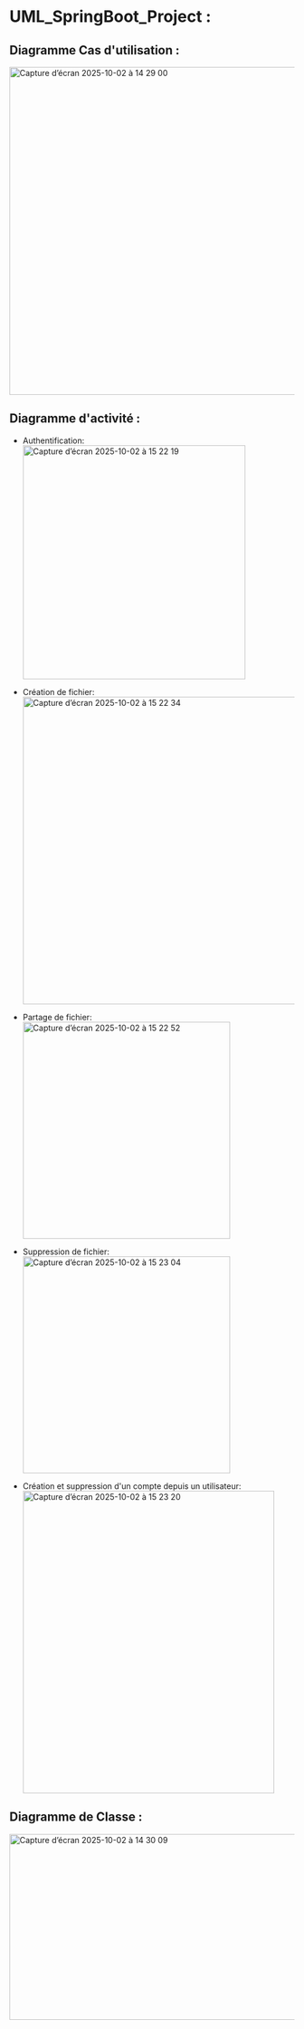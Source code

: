 # UML_SpringBoot_Project :

## Diagramme Cas d'utilisation :
<img width="551" height="579" alt="Capture d’écran 2025-10-02 à 14 29 00" src="https://github.com/user-attachments/assets/401f1b2d-218c-476d-b47b-ae6ceed1b418" />

## Diagramme d'activité :
- Authentification:
  <img width="393" height="413" alt="Capture d’écran 2025-10-02 à 15 22 19" src="https://github.com/user-attachments/assets/5aaf3987-d837-426d-a75c-ad5638e829d6" />

- Création de fichier:
  <img width="493" height="543" alt="Capture d’écran 2025-10-02 à 15 22 34" src="https://github.com/user-attachments/assets/4a44f754-44af-47cc-93d0-631dd56ca969" />

- Partage de fichier:
  <img width="366" height="383" alt="Capture d’écran 2025-10-02 à 15 22 52" src="https://github.com/user-attachments/assets/17c23907-15e8-4019-9913-d2e2c8ea2f78" />

- Suppression de fichier:
  <img width="366" height="383" alt="Capture d’écran 2025-10-02 à 15 23 04" src="https://github.com/user-attachments/assets/09071a90-b683-4d7b-9fa5-b4fa28888671" />

- Création et suppression d'un compte depuis un utilisateur:
  <img width="444" height="534" alt="Capture d’écran 2025-10-02 à 15 23 20" src="https://github.com/user-attachments/assets/dc1622df-7421-40c2-8383-f3f5f8a7cca7" />

## Diagramme de Classe :
<img width="763" height="328" alt="Capture d’écran 2025-10-02 à 14 30 09" src="https://github.com/user-attachments/assets/b1787bc7-e5d4-44c5-971c-503b36281c07" />
